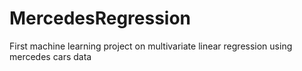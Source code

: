 # MercedesRegression
 First machine learning project on multivariate linear regression using mercedes cars data
